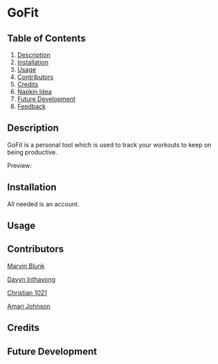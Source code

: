# GoFit

## Table of Contents
1. [Description](#description)
2. [Installation](#installation)
3. [Usage](#usage)
4. [Contributors](#contributors)
5. [Credits](#credits)
6. [Napkin Idea](#napkin-idea)
7. [Future Development](#future-development)
7. [Feedback](#feedback)

## Description
GoFit is a personal tool which is used to track your workouts to keep on being productive.

Preview: 

## Installation
All needed is an account.

## Usage



## Contributors
[Marvin Blunk](https://github.com/marvinblunck)

[Davyn Inthavong](https://github.com/hajiru)

[Christian 1021](https://github.com/Cristian01021)

[Amari Johnson](https://github.com/asjohnson8735)

## Credits


## Future Development
